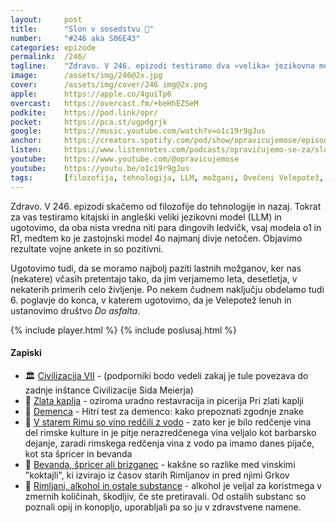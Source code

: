 ```yaml
---
layout: 	post
title:  	"Slon v sosedstvu 🐘"
number: 	"#246 aka S06E43"
categories:	epizode
permalink:	/246/
tagline: 	"Zdravo. V 246. epizodi testiramo dva »velika« jezikovna modela, razglasimo rezultate vojne ankete in odkrijemo, da so naši možgani včasih naši največji prevaranti." 
image:		/assets/img/246@2x.jpg
cover:		/assets/img/cover/246 img@2x.png
apple:		https://apple.co/4guiTp6
overcast:	https://overcast.fm/+beHhEZSeM
podkite:	https://pod.link/opr/
pocket:		https://pca.st/ugpdgrjk
google:		https://music.youtube.com/watch?v=o1c19r9gJus
anchor:		https://creators.spotify.com/pod/show/opravicujemose/episodes/Slon-v-sosedstvu-e2ukvar
listen:		https://www.listennotes.com/podcasts/opravičujemo-se-za/slon-v-sosedstvu-3l_osu94DUO/embed/
youtube:	https://www.youtube.com/@opravicujemose
youtube:	https://youtu.be/o1c19r9gJus
tags: 		[filozofija, tehnologija, LLM, možgani, Ovečeni Velepotež, Do Asfalta, humor]
---
```


Zdravo. V 246. epizodi skačemo od filozofije do tehnologije in nazaj. Tokrat za vas testiramo kitajski in angleški veliki jezikovni model (LLM) in ugotovimo, da oba nista vredna niti para dingovih ledvičk, vsaj modela o1 in R1, medtem ko je zastojnski model 4o najmanj divje netočen. Objavimo rezultate vojne ankete in so pozitivni.

Ugotovimo tudi, da se moramo najbolj paziti lastnih možganov, ker nas (nekatere) včasih pretentajo tako, da jim verjamemo leta, desetletja, v nekaterih primerih celo življenje. Po nekem čudnem naključju obdelamo tudi 6. poglavje do konca, v katerem ugotovimo, da je Velepotež lenuh in ustanovimo društvo *Do asfalta*. 

{% include player.html %}
{% include poslusaj.html %}

<!--break-->

#### Zapiski

- 🏛️ [Civilizacija VII](https://civilization.2k.com/civ-vii/) - (podporniki bodo vedeli zakaj je tule povezava do zadnje inštance Civilizacije Sida Meierja) 
- 💛 [Zlata kaplja](http://zlatakaplja.si/) - oziroma uradno restavracija in picerija Pri zlati kaplji 
- 🧠 [Demenca](https://www.nevrocenter.si/hitri-test-za-demenco/) - Hitri test za demenco: kako prepoznati zgodnje znake 
- 🍷 [V starem Rimu so vino redčili z vodo](https://www.youtube.com/watch?v=BmwdvbDR8zA) - zato ker je bilo redčenje vina del rimske kulture in je pitje nerazredčenega vina veljalo kot barbarsko dejanje, zaradi rimskega redčenja vina z vodo pa imamo danes pijače, kot sta špricer in bevanda 
- 🍶 [Bevanda, špricer ali brizganec](https://www.finance.si/trendi/bevanda-spricer-ali-brizganec/a/360325) - kakšne so razlike med vinskimi "koktajli", ki izvirajo iz časov starih Rimljanov in pred njimi Grkov 
- 🌿 [Rimljani, alkohol in ostale substance](https://en.wikipedia.org/wiki/Substance_abuse_in_ancient_Rome) - alkohol je veljal za koristmega v zmernih količinah, škodljiv, če ste pretiravali. Od ostalih substanc so poznali opij in konopljo, uporabljali pa so ju v zdravstvene namene. 